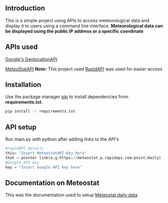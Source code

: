 ## Introduction

This is a simple project using APIs to access meteorological data and display it to users using a command line interface.
**Meteorological data can be displayed using the public IP address or a specific coordinate**
## APIs used
[Google's GeolocationAPI](https://cloud.google.com/)

[MeteoStatAPI](https://dev.meteostat.net/api/) **Note:** This project used [RapidAPI](https://rapidapi.com/) was used for easier access

## Installation
Use the package manager [pip](https://pip.pypa.io/en/stable/) to install dependencies from **requirements.txt**.

```bash
pip install -r requirements.txt
```

## API setup
Run main.py with python after adding links to the API's
```python
#rapidAPI details
this= "Insert MeteostatAPI-Key here"
that = pointer link(e.g.https://meteostat.p.rapidapi.com/point/daily)
#Google API key
key = "Insert Google API Key here"
```
## Documentation on Meteostat
This was the documentation used to setup
[Meteostat daily data](https://dev.meteostat.net/api/stations/daily.html#endpoint)
